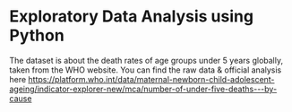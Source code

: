 # Exploratory Data Analysis using Python 
The dataset is about the death rates of age groups under 5 years globally, taken from the WHO website. You can find the raw data & official analysis here https://platform.who.int/data/maternal-newborn-child-adolescent-ageing/indicator-explorer-new/mca/number-of-under-five-deaths---by-cause
